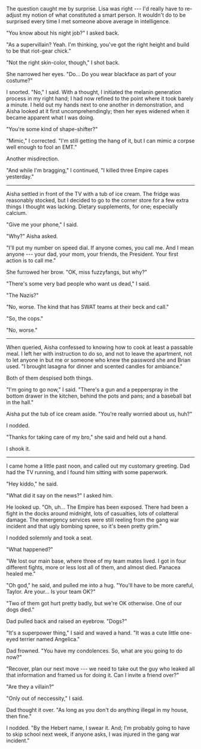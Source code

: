 The question caught me by surprise. Lisa was right --- I'd really have to re-adjust my notion of what
constituted a smart person. It wouldn't do to be surprised every time I met someone above average in
intelligence.

"You know about his night job?" I asked back.

"As a supervillain? Yeah. I'm thinking, you've got the right height and build to be that
riot-gear chick."

"Not the right skin-color, though," I shot back.

She narrowed her eyes. "Do... Do you wear blackface as part of your costume?"

I snorted. "No," I said. With a thought, I initiated the melanin generation process in my right hand; I
had now refined to the point where it took barely a minute. I held out my hands next to one another in demonstration,
and Aisha looked at it first uncomprehendingly; then her eyes widened when it became apparent what I was doing.

"You're some kind of shape-shifter?"

"Mimic," I corrected. "I'm still getting the hang of it, but I can mimic a corpse well enough to
fool an EMT." 

Another misdirection.

"And while I'm bragging," I continued, "I killed three Empire capes yesterday."

----

Aisha settled in front of the TV with a tub of ice cream. The fridge was reasonably stocked, but I decided to go to
the corner store for a few extra things I thought was lacking. Dietary supplements, for one; especially calcium.

"Give me your phone," I said.

"Why?" Aisha asked.

"I'll put my number on speed dial. If anyone comes, you call me. And I mean anyone --- your dad, your mom, your friends,
the President. Your first action is to call me."

She furrowed her brow. "OK, miss fuzzyfangs, but why?"

"There's some very bad people who want us dead," I said.

"The Nazis?"

"No, worse. The kind that has SWAT teams at their beck and call."

"So, the cops."

"No, worse."

----

When queried, Aisha confessed to knowing how to cook at least a passable meal. I left her with instruction to do
so, and not to leave the apartment, not to let anyone in but me or someone who knew the password
she and Brian used. "I brought lasagna for dinner and scented candles for ambiance."

Both of them despised both things.

"I'm going to go now," I said. "There's a gun and a pepperspray in the bottom drawer in the kitchen, behind the
pots and pans; and a baseball bat in the hall."

Aisha put the tub of ice cream aside. "You're really worried about us, huh?"

I nodded.

"Thanks for taking care of my bro," she said and held out a hand.

I shook it.

----

I came home a little past noon, and called out my customary greeting.
Dad had the TV running, and I found him sitting with some paperwork.

"Hey kiddo," he said.

"What did it say on the news?" I asked him.

He looked up. "Oh, uh... The Empire has been exposed. There had been a fight in the docks around midnight,
lots of casualties, lots of colatteral damage. The emergency services were still reeling from the gang war incident
and that ugly bombing spree, so it's been pretty grim."

I nodded solemnly and took a seat.

"What happened?"

"We lost our main base, where three of my team mates lived.
I got in four different fights, more or less lost all of them, and almost died. Panacea healed me."

"Oh god," he said, and pulled me into a hug.
"You'll have to be more careful, Taylor. Are your... Is your team OK?"

"Two of them got hurt pretty badly, but we're OK otherwise. One of our dogs died."

Dad pulled back and raised an eyebrow. "Dogs?"

"It's a superpower thing," I said and waved a hand. "It was a cute little one-eyed terrier named Angelica."

Dad frowned. "You have my condolences. So, what are you going to do now?"

"Recover, plan our next move --- we need to take out the guy who leaked all that information and framed us for
doing it. Can I invite a friend over?"

"Are they a villain?"

"Only out of neccessity," I said.

Dad thought it over. "As long as you don't do anything illegal in my house, then fine."

I nodded. "By the Hebert name, I swear it. And; I'm probably going to have to skip school next week,
if anyone asks, I was injured in the gang war incident."
